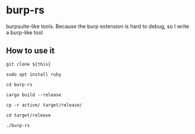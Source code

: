 # burp-rs

burpsuite-like tools. Because the burp extension is hard to debug, so I write a burp-like tool

## How to use it
``git clone ${this}``  

``sudo apt install ruby``  

``cd burp-rs``  

``cargo build --release``  

``cp -r active/ target/release/``  

``cd target/release``  

``./burp-rs``  
